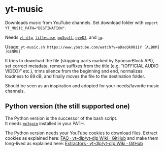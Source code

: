 # yt-music
Downloads music from YouTube channels. Set download folder with `export YT_MUSIC_PATH="DESTINATION"`.  

Needs [`yt-dlp`](https://github.com/yt-dlp/yt-dlp), [`titlecase`](https://github.com/wezm/titlecase), [`mp3splt`](https://github.com/mp3splt/mp3splt), [`eyeD3`](https://github.com/nicfit/eyeD3), and [`jq`](https://github.com/stedolan/jq).  

Usage: `yt-music.sh https://www.youtube.com/watch?v=aDaoQk081IY [ALBUM] [GENRE]`  

It tries to download the file (skipping parts marked by SponsorBlock API), set correct metadata, remove suffixes from the title (e.g. “(OFFICIAL AUDIO VIDEO)” etc.), trims silence from the beginning and end, normalizes loudness to 89 dB, and finally moves the file to the destination folder.  

Should be seen as an inspiration and adopted for your needs/favorite music channels.

## Python version (the still supported one)
The Python version is the successor of the bash script.  
It needs [`mp3gain`](https://mp3gain.sourceforge.net/download.php) installed in your PATH.

The Python version needs your YouTube cookies to download files. Extract cookies as explained here: [FAQ · yt-dlp/yt-dlp Wiki · GitHub](https://github.com/yt-dlp/yt-dlp/wiki/FAQ#how-do-i-pass-cookies-to-yt-dlp) and make them long-lived as explained here: [Extractors · yt-dlp/yt-dlp Wiki · GitHub](https://github.com/yt-dlp/yt-dlp/wiki/Extractors#exporting-youtube-cookies)
